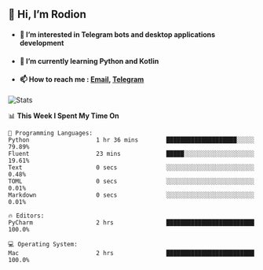 ## 👋 Hi, I’m Rodion
- #### 👀 I’m interested in Telegram bots and desktop applications development
- #### 🌱 I’m currently learning Python and Kotlin
- #### 📫 How to reach me : [Email](mailto:me@lavn.ml), [Telegram](https://t.me/fast_geek)

![Stats](https://github-readme-stats.vercel.app/api?username=rodion-gudz&show_icons=true&theme=github_dark&hide_border=true&hide=issues&count_private=true&layout=compact)


<!--START_SECTION:waka-->
📊 **This Week I Spent My Time On** 

```text
💬 Programming Languages: 
Python                   1 hr 36 mins        ████████████████████░░░░░   79.89% 
Fluent                   23 mins             █████░░░░░░░░░░░░░░░░░░░░   19.61% 
Text                     0 secs              ░░░░░░░░░░░░░░░░░░░░░░░░░   0.48% 
TOML                     0 secs              ░░░░░░░░░░░░░░░░░░░░░░░░░   0.01% 
Markdown                 0 secs              ░░░░░░░░░░░░░░░░░░░░░░░░░   0.01%

🔥 Editors: 
PyCharm                  2 hrs               █████████████████████████   100.0%

💻 Operating System: 
Mac                      2 hrs               █████████████████████████   100.0%

```


<!--END_SECTION:waka-->
